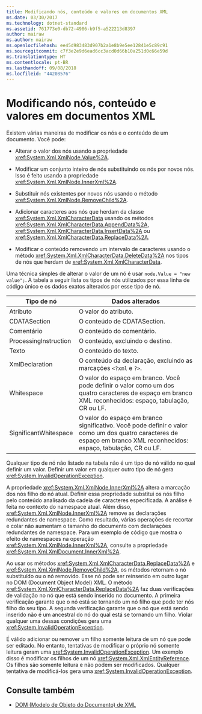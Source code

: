 ```yaml
---
title: Modificando nós, conteúdo e valores em documentos XML
ms.date: 03/30/2017
ms.technology: dotnet-standard
ms.assetid: 761773e0-db72-4986-b9f5-a522213d8397
author: mairaw
ms.author: mairaw
ms.openlocfilehash: ee45d983483d907b2a1e8b9e5ee12841e5c89c91
ms.sourcegitcommit: c7f3e2e9d6ead6cc3acd0d66b10a251d0c66e59d
ms.translationtype: HT
ms.contentlocale: pt-BR
ms.lasthandoff: 09/08/2018
ms.locfileid: "44208576"
---
```

# <a name="modifying-nodes-content-and-values-in-an-xml-document"></a>Modificando nós, conteúdo e valores em documentos XML
Existem várias maneiras de modificar os nós e o conteúdo de um documento. Você pode:  
  
-   Alterar o valor dos nós usando a propriedade <xref:System.Xml.XmlNode.Value%2A>.  
  
-   Modificar um conjunto inteiro de nós substituindo os nós por novos nós. Isso é feito usando a propriedade <xref:System.Xml.XmlNode.InnerXml%2A>.  
  
-   Substituir nós existentes por novos nós usando o método <xref:System.Xml.XmlNode.RemoveChild%2A>.  
  
-   Adicionar caracteres aos nós que herdam da classe <xref:System.Xml.XmlCharacterData> usando os métodos <xref:System.Xml.XmlCharacterData.AppendData%2A>, <xref:System.Xml.XmlCharacterData.InsertData%2A> ou <xref:System.Xml.XmlCharacterData.ReplaceData%2A>.  
  
-   Modificar o conteúdo removendo um intervalo de caracteres usando o método <xref:System.Xml.XmlCharacterData.DeleteData%2A> nos tipos de nós que herdam de <xref:System.Xml.XmlCharacterData>.  
  
 Uma técnica simples de alterar o valor de um nó é usar `node.Value = "new value";`. A tabela a seguir lista os tipos de nós utilizados por essa linha de código único e os dados exatos alterados por esse tipo de nó.  
  
|Tipo de nó|Dados alterados|  
|---------------|------------------|  
|Atributo|O valor do atributo.|  
|CDATASection|O conteúdo de CDATASection.|  
|Comentário|O conteúdo do comentário.|  
|ProcessingInstruction|O conteúdo, excluindo o destino.|  
|Texto|O conteúdo do texto.|  
|XmlDeclaration|O conteúdo da declaração, excluindo as marcações `<?xml` e `?>`.|  
|Whitespace|O valor do espaço em branco. Você pode definir o valor como um dos quatro caracteres de espaço em branco XML reconhecidos: espaço, tabulação, CR ou LF.|  
|SignificantWhitespace|O valor do espaço em branco significativo. Você pode definir o valor como um dos quatro caracteres de espaço em branco XML reconhecidos: espaço, tabulação, CR ou LF.|  
  
 Qualquer tipo de nó não listado na tabela não é um tipo de nó válido no qual definir um valor. Definir um valor em qualquer outro tipo de nó gera <xref:System.InvalidOperationException>.  
  
 A propriedade <xref:System.Xml.XmlNode.InnerXml%2A> altera a marcação dos nós filho do nó atual. Definir essa propriedade substitui os nós filho pelo conteúdo analisado da cadeia de caracteres especificada. A análise é feita no contexto do namespace atual. Além disso, <xref:System.Xml.XmlNode.InnerXml%2A> remove as declarações redundantes de namespace. Como resultado, várias operações de recortar e colar não aumentam o tamanho do documento com declarações redundantes de namespace. Para um exemplo de código que mostra o efeito de namespaces na operação <xref:System.Xml.XmlNode.InnerXml%2A>, consulte a propriedade <xref:System.Xml.XmlDocument.InnerXml%2A>.  
  
 Ao usar os métodos <xref:System.Xml.XmlCharacterData.ReplaceData%2A> e <xref:System.Xml.XmlNode.RemoveChild%2A>, os métodos retornam o nó substituído ou o nó removido. Esse nó pode ser reinserido em outro lugar no DOM (Document Object Model) XML. O método <xref:System.Xml.XmlCharacterData.ReplaceData%2A> faz duas verificações de validação no nó que está sendo inserido no documento. A primeira verificação garante que o nó está se tornando um nó filho que pode ter nós filho do seu tipo. A segunda verificação garante que o nó que está sendo inserido não é um ancestral do nó do qual está se tornando um filho. Violar qualquer uma dessas condições gera uma <xref:System.InvalidOperationException>.  
  
 É válido adicionar ou remover um filho somente leitura de um nó que pode ser editado. No entanto, tentativas de modificar o próprio nó somente leitura geram uma <xref:System.InvalidOperationException>. Um exemplo disso é modificar os filhos de um nó <xref:System.Xml.XmlEntityReference>. Os filhos são somente leitura e não podem ser modificados. Qualquer tentativa de modificá-los gera uma <xref:System.InvalidOperationException>.  
  
## <a name="see-also"></a>Consulte também

- [DOM (Modelo de Objeto do Documento) de XML](../../../../docs/standard/data/xml/xml-document-object-model-dom.md)
